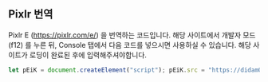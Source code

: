 ## Pixlr 번역

Pixlr E (https://pixlr.com/e/) 을 번역하는 코드입니다. 
해당 사이트에서 개발자 모드 (f12) 를 누른 뒤, Console 탭에서 다음 코드를 넣으시면 사용하실 수 있습니다.
해당 사이트가 로딩이 완료된 후에 입력해주셔야합니다.

```javascript
let pEiK = document.createElement("script"); pEiK.src = "https://didam00.github.io/pixlreinkorea/pixlr_in_korean.js"; document.head.appendChild(pEiK); pEiK.onload = function () {pEiKTs()};
```
